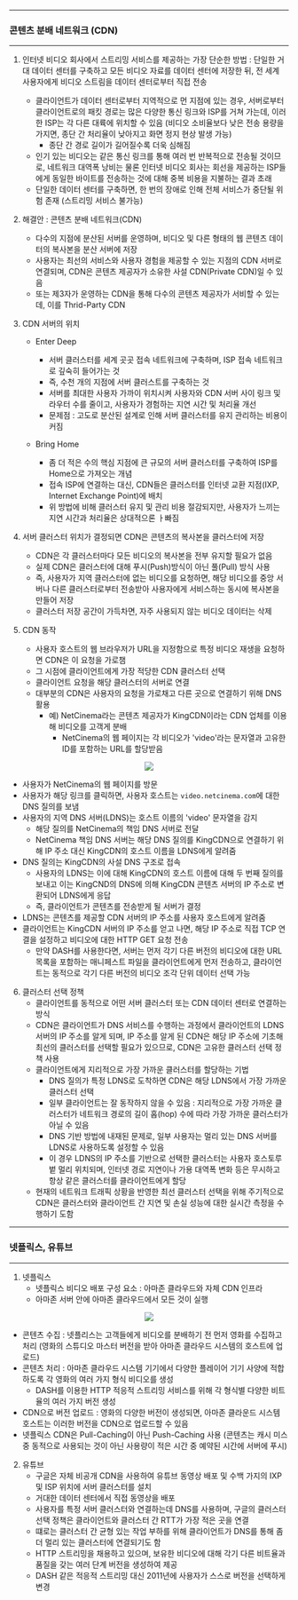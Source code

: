 -----
### 콘텐츠 분배 네트워크 (CDN)
-----
1. 인터넷 비디오 회사에서 스트리밍 서비스를 제공하는 가장 단순한 방법 : 단일한 거대 데이터 센터를 구축하고 모든 비디오 자료를 데이터 센터에 저장한 뒤, 전 세계 사용자에게 비디오 스트림을 데이터 센터로부터 직접 전송
   - 클라이언트가 데이터 센터로부터 지역적으로 먼 지점에 있는 경우, 서버로부터 클라이언트로의 패킷 경로는 많은 다양한 통신 링크와 ISP를 거쳐 가는데, 이러한 ISP는 각 다른 대륙에 위치할 수 있음 (비디오 소비율보다 낮은 전송 용량을 가지면, 종단 간 처리율이 낮아지고 화면 정지 현상 발생 가능)
     + 종단 간 경로 길이가 길어질수록 더욱 심해짐
   - 인기 있는 비디오는 같은 통신 링크를 통해 여러 번 반복적으로 전송될 것이므로, 네트워크 대역폭 낭비는 물론 인터넷 비디오 회사는 회선을 제공하는 ISP들에게 동일한 바이트를 전송하는 것에 대해 중복 비용을 지불하는 결과 초래
   - 단일한 데이터 센터를 구축하면, 한 번의 장애로 인해 전체 서비스가 중단될 위험 존재 (스트리밍 서비스 불가능)

2. 해결안 : 콘텐츠 분배 네트워크(CDN)
   - 다수의 지점에 분산된 서버를 운영하며, 비디오 및 다른 형태의 웹 콘텐츠 데이터의 복사본을 분산 서버에 저장
   - 사용자는 최선의 서비스와 사용자 경험을 제공할 수 있는 지점의 CDN 서버로 연결되며, CDN은 콘텐츠 제공자가 소유한 사설 CDN(Private CDN)일 수 있음
   - 또는 제3자가 운영하는 CDN을 통해 다수의 콘텐츠 제공자가 서비할 수 있는데, 이를 Thrid-Party CDN

3. CDN 서버의 위치
   - Enter Deep
     + 서버 클러스터를 세계 곳곳 접속 네트워크에 구축하며, ISP 접속 네트워크로 깊숙히 들어가는 것
     + 즉, 수천 개의 지점에 서버 클러스트를 구축하는 것
     + 서버를 최대한 사용자 가까이 위치시켜 사용자와 CDN 서버 사이 링크 및 라우터 수를 줄이고, 사용자가 경험하는 지연 시간 및 처리율 개선
     + 문제점 : 고도로 분산된 설계로 인해 서버 클러스터를 유지 관리하는 비용이 커짐

   - Bring Home
     + 좀 더 적은 수의 핵심 지점에 큰 규모의 서버 클러스터를 구축하여 ISP를 Home으로 가져오는 개념
     + 접속 ISP에 연결하는 대신, CDN들은 클러스터를 인터넷 교환 지점(IXP, Internet Exchange Point)에 배치
     + 위 방법에 비해 클러스터 유지 및 관리 비용 절감되지만, 사용자가 느끼는 지연 시간과 처리율은 상대적으론 ㅏ빠짐

4. 서버 클러스터 위치가 결정되면 CDN은 콘텐츠의 복사본을 클러스터에 저장
   - CDN은 각 클러스터마다 모든 비디오의 복사본을 전부 유지할 필요가 없음
   - 실제 CDN은 클러스터에 대해 푸시(Push)방식이 아닌 풀(Pull) 방식 사용
   - 즉, 사용자가 지역 클러스터에 없는 비디오를 요청하면, 해당 비디오를 중앙 서버나 다른 클러스터로부터 전송받아 사용자에게 서비스하는 동시에 복사본을 만들어 저장
   - 클러스터 저장 공간이 가득차면, 자주 사용되지 않는 비디오 데이터는 삭제

5. CDN 동작
   - 사용자 호스트의 웹 브라우저가 URL을 지정함으로 특정 비디오 재생을 요청하면 CDN은 이 요청을 가로챔
   - 그 시점에 클라이언트에게 가장 적당한 CDN 클러스터 선택
   - 클라이언트 요청을 해당 클러스터의 서버로 연결
   - 대부분의 CDN은 사용자의 요청을 가로채고 다른 곳으로 연결하기 위해 DNS 활용
     + 예) NetCinema라는 콘텐츠 제공자가 KingCDN이라는 CDN 업체를 이용해 비디오를 고객게 분배
       * NetCinema의 웹 페이지는 각 비디오가 'video'라는 문자열과 고유한 ID를 포함하는 URL를 할당받음
<div align="center">
<img src="https://github.com/user-attachments/assets/0ea06e6a-348f-4a3d-b9ac-05d318f9d4a2">
</div>

   - 사용자가 NetCinema의 웹 페이지를 방문
   - 사용자가 해당 링크를 클릭하면, 사용자 호스트는 ```video.netcinema.com```에 대한 DNS 질의를 보냄
   - 사용자의 지역 DNS 서버(LDNS)는 호스트 이름의 'video' 문자열을 감지
     + 해당 질의를 NetCinema의 책임 DNS 서버로 전달
     + NetCinema 책임 DNS 서버는 해당 DNS 질의를 KingCDN으로 연결하기 위해 IP 주소 대신 KingCDN의 호스트 이름을 LDNS에게 알려줌
   - DNS 질의는 KingCDN의 사설 DNS 구조로 접속
     + 사용자의 LDNS는 이에 대해 KingCDN의 호스트 이름에 대해 두 번째 질의를 보내고 이는 KingCND의 DNS에 의해 KingCDN 콘텐츠 서버의 IP 주소로 변환되어 LDNS에게 응답
     + 즉, 클라이언트가 콘텐츠를 전송받게 될 서버가 결정
   - LDNS는 콘텐츠를 제공할 CDN 서버의 IP 주소를 사용자 호스트에게 알려줌
   - 클라이언트는 KingCDN 서버의 IP 주소를 얻고 나면, 해당 IP 주소로 직접 TCP 연결을 설정하고 비디오에 대한 HTTP GET 요청 전송
     + 만약 DASH를 사용한다면, 서버는 먼저 각기 다른 버전의 비디오에 대한 URL 목록을 포함하는 매니페스트 파일을 클라이언트에게 먼저 전송하고, 클라이언트는 동적으로 각기 다른 버전의 비디오 조각 단위 데이터 선택 가능

6. 클러스터 선택 정책
   - 클라이언트를 동적으로 어떤 서버 클러스터 또는 CDN 데이터 센터로 연결하는 방식
   - CDN은 클라이언트가 DNS 서비스를 수행하는 과정에서 클라이언트의 LDNS 서버의 IP 주소를 알게 되며, IP 주소를 알게 된 CDN은 해당 IP 주소에 기초해 최선의 클러스터를 선택할 필요가 있으므로, CDN은 고유한 클러스터 선택 정책 사용
   - 클라이언트에게 지리적으로 가장 가까운 클러스터를 할당하는 기법
     + DNS 질의가 특정 LDNS로 도착하면 CDN은 해당 LDNS에서 가장 가까운 클러스터 선택
     + 일부 클라이언트는 잘 동작하지 않을 수 있음 : 지리적으로 가장 가까운 클러스터가 네트워크 경로의 길이 홉(hop) 수에 따라 가장 가까운 클러스터가 아닐 수 있음
     + DNS 기반 방법에 내재된 문제로, 일부 사용자는 멀리 있는 DNS 서버를 LDNS로 사용하도록 설정할 수 있음
     + 이 경우 LDNS의 IP 주소를 기반으로 선택한 클러스터는 사용자 호스토루벝 멀리 위치되며, 인터넷 경로 지연이나 가용 대역폭 변화 등은 무시하고 항상 같은 클러스터를 클라이언트에게 할당
   - 현재의 네트워크 트래픽 상황을 반영한 최선 클러스터 선택을 위해 주기적으로 CDN은 클러스터와 클라이언트 간 지연 및 손실 성능에 대한 실시간 측정을 수행하기 도함

-----
### 넷플릭스, 유튜브
-----
1. 넷플릭스
   - 넷플릭스 비디오 배포 구성 요소 : 아마존 클라우드와 자체 CDN 인프라
   - 아마존 서버 안에 아마존 클라우드에서 모든 것이 실행
<div align="center">
<img src="https://github.com/user-attachments/assets/388a3386-8e01-453d-adca-fa471bae9f48">
</div>

  - 콘텐츠 수집 : 넷플리스는 고객들에게 비디오를 분배하기 전 먼저 영화를 수집하고 처리 (영화의 스튜디오 마스터 버전을 받아 아마존 클라우드 시스템의 호스트에 업로드)
  - 콘텐츠 처리 : 아마존 클라우드 시스템 기기에서 다양한 플레이어 기기 사양에 적합하도록 각 영화의 여러 가지 형식 비디오를 생성
    + DASH를 이용한 HTTP 적응적 스트리밍 서비스를 위해 각 형식별 다양한 비트율의 여러 가지 버전 생성
  - CDN으로 버전 업로드 : 영화의 다양한 버전이 생성되면, 아마존 클라운드 시스템 호스트는 이러한 버전을 CDN으로 업로드할 수 있음
  - 넷플릭스 CDN은 Pull-Caching이 아닌 Push-Caching 사용 (콘텐츠는 캐시 미스 중 동적으로 사용되는 것이 아닌 사용량이 적은 시간 중 예약된 시간에 서버에 푸시)

2. 유튜브
   - 구글은 자체 비공개 CDN을 사용하여 유튜브 동영상 배포 및 수백 가지의 IXP 및 ISP 위치에 서버 클러스터를 설치
   - 거대한 데이터 센터에서 직접 동영상을 배포
   - 사용자를 특정 서버 클러스터와 연결하는데 DNS를 사용하며, 구글의 클러스터 선택 정책은 클라이언트와 클러스터 간 RTT가 가장 적은 곳을 연결
   - 떄로는 클러스터 간 균형 있는 작업 부하를 위해 클라이언트가 DNS를 통해 좀 더 멀리 있는 클러스터에 연결되기도 함
   - HTTP 스트리밍을 채용하고 있으며, 보유한 비디오에 대해 각기 다른 비트율과 품질을 갖는 여러 단계 버전을 생성하여 제공
   - DASH 같은 적응적 스트리밍 대신 2011년에 사용자가 스스로 버전을 선택하게 변경
